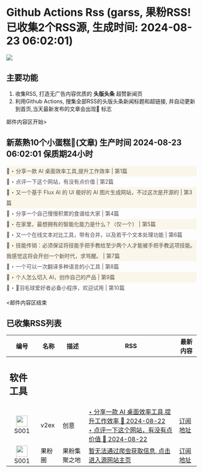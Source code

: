 # Github Actions Rss (garss, 果粉RSS! 已收集2个RSS源, 生成时间: 2024-08-23 06:02:01)

![](https://cdn.jsdelivr.net/gh/xinkeji/garss/_media/ga-rss.png)



## 主要功能
1. 收集RSS, 打造无广告内容优质的 **头版头条** 超赞新闻页
2. 利用Github Actions, 搜集全部RSS的头版头条新闻标题和超链接, 并自动更新到首页,当天最新发布的文章会出现🌈 标志

邮件内容区开始>
<h2>新蒸熟10个小蛋糕🍰(文章) 生产时间 2024-08-23 06:02:01 保质期24小时</h2>

<div style='line-height:3;background-color:#FAF6EA;' ><a href='https://www.v2ex.com/t/1067127#reply0' style="line-height:2;text-decoration:none;display:block;color:#584D49;">🌈 ‣ 分享一款 AI 桌面效率工具,提升工作效率 | 第1篇</a></div><div style='line-height:3;' ><a href='https://www.v2ex.com/t/1067043#reply10' style="line-height:2;text-decoration:none;display:block;color:#584D49;">🌈 ‣ 点评一下这个网站，有没有点价值 | 第2篇</a></div><div style='line-height:3;background-color:#FAF6EA;' ><a href='https://www.v2ex.com/t/1066914#reply30' style="line-height:2;text-decoration:none;display:block;color:#584D49;">🌈 ‣ 又一个基于 Flux AI 的 UI 极好的 AI 图片生成网站，不过这次是开源的 | 第3篇</a></div><div style='line-height:3;' ><a href='https://www.v2ex.com/t/1067066#reply5' style="line-height:2;text-decoration:none;display:block;color:#584D49;">🌈 ‣ 分享一个自己慢慢积累的食谱给大家 | 第4篇</a></div><div style='line-height:3;background-color:#FAF6EA;' ><a href='https://www.v2ex.com/t/1066997#reply14' style="line-height:2;text-decoration:none;display:block;color:#584D49;">🌈 ‣ 在家里，最想拥有的智能化能力是什么？（仅一个） | 第5篇</a></div><div style='line-height:3;' ><a href='https://www.v2ex.com/t/1067055#reply6' style="line-height:2;text-decoration:none;display:block;color:#584D49;">🌈 ‣ 又一个在线文本对比工具，带有合并，以及若干个文本处理功能 | 第6篇</a></div><div style='line-height:3;background-color:#FAF6EA;' ><a href='https://www.v2ex.com/t/1066866#reply43' style="line-height:2;text-decoration:none;display:block;color:#584D49;">🌈 ‣ 技能传销：必须保证将技能手把手教给至少两个人才能被手把手教这项技能。我感觉这将会开创一个新时代，求骂醒。 | 第7篇</a></div><div style='line-height:3;' ><a href='https://www.v2ex.com/t/1067121#reply0' style="line-height:2;text-decoration:none;display:block;color:#584D49;">🌈 ‣ 一个可以一次翻译多种语言的小工具 | 第8篇</a></div><div style='line-height:3;background-color:#FAF6EA;' ><a href='https://www.v2ex.com/t/1067016#reply1' style="line-height:2;text-decoration:none;display:block;color:#584D49;">🌈 ‣ 个人怎么切入 AI，创作自己的产品 | 第9篇</a></div><div style='line-height:3;' ><a href='https://www.v2ex.com/t/1066976#reply5' style="line-height:2;text-decoration:none;display:block;color:#584D49;">🌈 ‣ 🏸羽毛球爱好者必备小程序，欢迎试用 | 第10篇</a></div>

<邮件内容区结束

## 已收集RSS列表

| 编号 | 名称 | 描述 | RSS | 最新内容 |
| --- | --- | --- | --- | --- |
| <h2 id="软件工具">软件工具</h2> |  |   |  |  |
| <div id="S001" style="text-align: center;"><img src="https://cdn.jsdelivr.net/gh/zhaoolee/garss/_media/favicon/S001.png" width="30px" style="width:30px;height: auto;"/><br><span>S001</span></div> | v2ex | 创意 | [‣ 分享一款 AI 桌面效率工具,提升工作效率 🌈 2024-08-22](https://www.v2ex.com/t/1067127#reply0)<br/>[‣ 点评一下这个网站，有没有点价值 🌈 2024-08-22](https://www.v2ex.com/t/1067043#reply10) | [订阅地址](https://www.v2ex.com/feed/tab/creative.xml) |
| <div id="S001" style="text-align: center;"><img src="https://cdn.jsdelivr.net/gh/zhaoolee/garss/_media/favicon/S001.png" width="30px" style="width:30px;height: auto;"/><br><span>S001</span></div> | 果粉圈 | 果粉集聚之地 | [暂无法通过爬虫获取信息, 点击进入源网站主页](https://g0f.cn) | [订阅地址](https://g0f.cn/rss.xml) |



